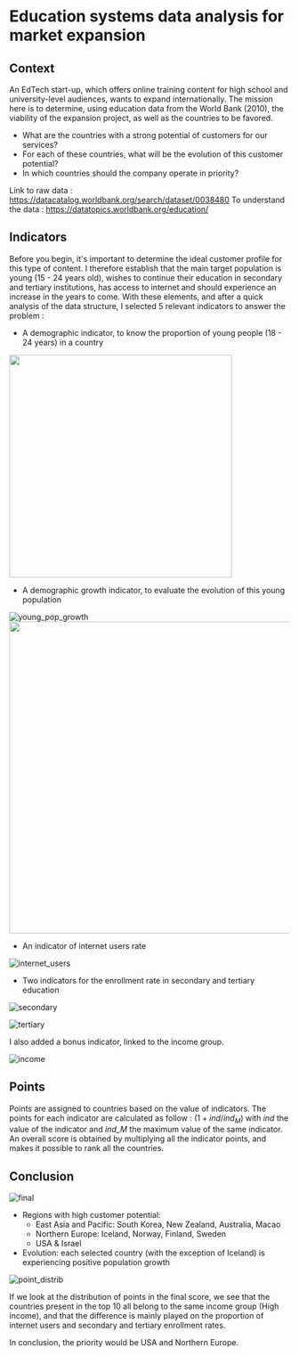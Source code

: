 # Education systems data analysis for market expansion
## Context

An EdTech start-up, which offers online training content for high school and university-level audiences, wants to expand internationally. The mission here is to determine, using education data from the World Bank (2010), the viability of the expansion project, as well as the countries to be favored.

- What are the countries with a strong potential of customers for our services?
- For each of these countries, what will be the evolution of this customer potential?
- In which countries should the company operate in priority?

Link to raw data : https://datacatalog.worldbank.org/search/dataset/0038480
To understand the data : https://datatopics.worldbank.org/education/

## Indicators
Before you begin, it's important to determine the ideal customer profile for this type of content. I therefore establish that the main target population is young (15 - 24 years old), wishes to continue their education in secondary and tertiary institutions, has access to internet and should experience an increase in the years to come. With these elements, and after a quick analysis of the data structure, I selected 5 relevant indicators to answer the problem :

- A demographic indicator, to know the proportion of young people (18 - 24 years) in a country

<img src="https://github.com/pgrondein/education_system_analysis/assets/113172845/632e02c2-c661-4467-bb48-7ed995add6ee" height="400">

- A demographic growth indicator, to evaluate the evolution of this young population
  
![young_pop_growth](https://github.com/pgrondein/education_system_analysis/assets/113172845/5f0a779c-5bd5-4a20-b9c2-2fa41243315d)
<img src="https://github.com/pgrondein/education_system_analysis/assets/113172845/5f0a779c-5bd5-4a20-b9c2-2fa41243315d" height="560">

- An indicator of internet users rate

![internet_users](https://github.com/pgrondein/education_system_analysis/assets/113172845/43a91e54-fad5-4948-82fd-61458fe9ad87)

- Two indicators for the enrollment rate in secondary and tertiary education

![secondary](https://github.com/pgrondein/education_system_analysis/assets/113172845/f7cb8027-bab5-488a-a214-25bb55dfcea7)

![tertiary](https://github.com/pgrondein/education_system_analysis/assets/113172845/28e785c6-0fb9-47a3-abcd-5b73a61db51b)

I also added a bonus indicator, linked to the income group.

![income](https://github.com/pgrondein/education_system_analysis/assets/113172845/0650f2fc-33ed-4f6d-ad85-19ebe8e19cbb)

## Points
Points are assigned to countries based on the value of indicators.
The points for each indicator are calculated as follow :
$(1 + ind/ind_M)$
with *ind* the value of the indicator and *ind_M* the maximum value of the same indicator.
An overall score is obtained by multiplying all the indicator points, and makes it possible to rank all the countries.

## Conclusion
![final](https://github.com/pgrondein/education_system_analysis/assets/113172845/8bcc46e0-06d4-45e0-9b30-18185f8d0b8f)

- Regions with high customer potential:
    - East Asia and Pacific: South Korea, New Zealand, Australia, Macao
    - Northern Europe: Iceland, Norway, Finland, Sweden
    - USA & Israel
- Evolution: each selected country (with the exception of Iceland) is experiencing positive population growth

![point_distrib](https://github.com/pgrondein/education_system_analysis/assets/113172845/892f8b5e-b580-46e9-9623-d335ac155c21)

If we look at the distribution of points in the final score, we see that the countries present in the top 10 all belong to the same income group (High income), and that the difference is mainly played on the proportion of internet users and secondary and tertiary enrollment rates.

In conclusion, the priority would be USA and Northern Europe.
